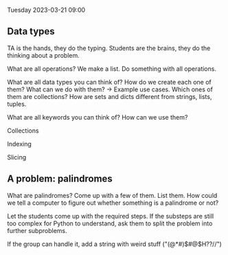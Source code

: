 Tuesday 2023-03-21 09:00

## Data types

TA is the hands, they do the typing.
Students are the brains, they do the thinking about a problem.

What are all operations? We make a list.
Do something with all operations.


What are all data types you can think of?
How do we create each one of them?
What can we do with them? -> Example use cases.
Which ones of them are collections?
How are sets and dicts different from strings, lists, tuples.


What are all keywords you can think of?
How can we use them?


Collections

Indexing

Slicing


## A problem: palindromes

What are palindromes?
Come up with a few of them.
List them.
How could we tell a computer to figure out whether something is a palindrome or not?

Let the students come up with the required steps.
If the substeps are still too complex for Python to understand, ask them to split the problem into further subproblems.


If the group can handle it, add a string with weird stuff ("(@*#)$#@$H??//")
